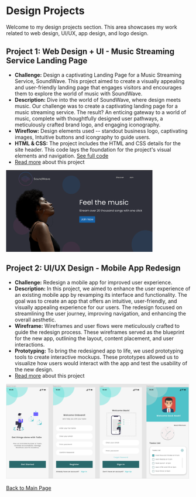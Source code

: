 # Design Projects

Welcome to my design projects section. This area showcases my work related to web design, UI/UX, app design, and logo design.

## Project 1: Web Design + UI - Music Streaming Service Landing Page

- **Challenge:**  Design a captivating Landing Page for a Music Streaming Service, SoundWave. This project aimed to create a visually appealing and user-friendly landing page that engages visitors and encourages them to explore the world of music with SoundWave.
- **Description:** Dive into the world of SoundWave, where design meets music. Our challenge was to create a captivating landing page for a music streaming service. The result? An enticing gateway to a world of music, complete with thoughtfully designed user pathways, a meticulously crafted brand logo, and engaging iconography.
- **Wireflow:** Design elements used -- standout business logo, captivating images, Intuitive buttons and icongraphy to guide users. 
- **HTML & CSS:** The project includes the HTML and CSS details for the site header. This code lays the foundation for the project's visual elements and navigation. [See full code](https://github.com/hansieso/Portfolio/blob/main/coding/project1.html)
- [Read more](https://github.com/hansieso/Portfolio/blob/d5569fba2703a4ee15fa3602876c61f80e5cc2cf/design/project1.md) about this project
<img src="https://github.com/hansieso/Portfolio/blob/33c699c6e72f48223be60e1d90509e77f1ce3b05/Github%20Portfolio%20Pictures/landingp.png" alt="Final SoundWave Logo" width="400">

  
## Project 2: UI/UX Design - Mobile App Redesign

- **Challenge:** Redesign a mobile app for improved user experience.
- **Description:** In this project, we aimed to enhance the user experience of an existing mobile app by revamping its interface and functionality. The goal was to create an app that offers an intuitive, user-friendly, and visually appealing experience for our users. The redesign focused on streamlining the user journey, improving navigation, and enhancing the overall aesthetic.
- **Wireframe:** Wireframes and user flows were meticulously crafted to guide the redesign process. These wireframes served as the blueprint for the new app, outlining the layout, content placement, and user interactions.
- **Prototyping:** To bring the redesigned app to life, we used prototyping tools to create interactive mockups. These prototypes allowed us to visualize how users would interact with the app and test the usability of the new design.
- [Read more](project2.md) about this project
<img src="https://github.com/hansieso/Portfolio/blob/27c2d390f08a3392c6cc9600983150468aada629/Github%20Portfolio%20Pictures/finallayout.png" alt="Final SoundWave Logo" width="500">
<br>

[Back to Main Page](../README.md)

